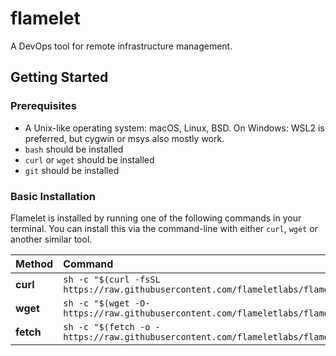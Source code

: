# flamelet

A DevOps tool for remote infrastructure management.

## Getting Started

### Prerequisites

- A Unix-like operating system: macOS, Linux, BSD. On Windows: WSL2 is preferred, but cygwin or msys also mostly work.
- `bash` should be installed
- `curl` or `wget` should be installed
- `git` should be installed

### Basic Installation

Flamelet is installed by running one of the following commands in your terminal. You can install this via the command-line with either `curl`, `wget` or another similar tool.

| Method    | Command                                                                                               |
| :-------- | :---------------------------------------------------------------------------------------------------- |
| **curl**      | `sh -c "$(curl -fsSL https://raw.githubusercontent.com/flameletlabs/flamelet/main/tools/install.sh)"` |
| **wget**      | `sh -c "$(wget -O- https://raw.githubusercontent.com/flameletlabs/flamelet/main/tools/install.sh)"`   |
| **fetch**     | `sh -c "$(fetch -o - https://raw.githubusercontent.com/flameletlabs/flamelet/main/tools/install.sh)"` |
